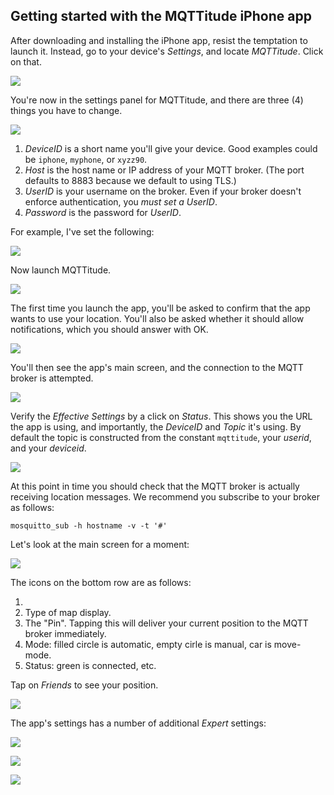 ## Getting started with the MQTTitude iPhone app

After downloading and installing the iPhone app, resist the temptation to launch it. Instead, go to your device's _Settings_, and locate _MQTTitude_. Click on that.

![](images/02.jpg)

You're now in the settings panel for MQTTitude, and there are three (4) things you have to change.

![](images/03.jpg)

1. _DeviceID_ is a short name you'll give your device. Good examples could be `iphone`, `myphone`, or `xyzz90`.
2. _Host_ is the host name or IP address of your MQTT broker. (The port defaults to 8883 because we default to using TLS.)
3. _UserID_ is your username on the broker. Even if your broker doesn't enforce authentication, you _must set a UserID_.
4. _Password_ is the password for _UserID_.

For example, I've set the following:

![](images/04.jpg)

Now launch MQTTitude.

![](images/09.jpg)

The first time you launch the app, you'll be asked to confirm that the app wants to use your location. You'll also be asked whether it should allow notifications, which you should answer with OK.

![](images/01.jpg)


You'll then see the app's main screen, and the connection to the MQTT broker is attempted.

![](images/08.jpg)

Verify the _Effective Settings_ by a click on _Status_. This shows you the URL the app is using, and importantly, the _DeviceID_ and _Topic_ it's using. By default the topic is constructed from the constant `mqttitude`, your _userid_, and  your _deviceid_.

![](images/05.jpg)

At this point in time you should check that the MQTT broker is actually receiving location messages. We recommend you subscribe to your broker as follows:

```
mosquitto_sub -h hostname -v -t '#'
```

Let's look at the main screen for a moment:

![](images/06.jpg)

The icons on the bottom row are as follows:

1. 
2. Type of map display.
3. The "Pin". Tapping this will deliver your current position to the MQTT broker immediately.
4. Mode: filled circle is automatic, empty cirle is manual, car is move-mode.
5. Status: green is connected, etc.

Tap on _Friends_ to see your position.

![](images/07.jpg)

The app's settings has a number of additional _Expert_ settings:

![](images/10.jpg)


![](images/11.jpg)

![](images/12.jpg)
